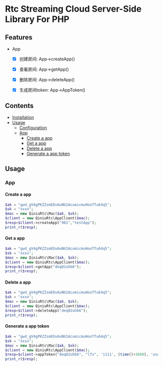 # Rtc Streaming Cloud Server-Side Library For PHP

## Features

- App
    - [x] 创建房间: App->createApp()
    - [x] 查看房间: App->getApp()
    - [x] 删除房间: App->deleteApp()
    - [x] 生成房间token: App->AppToken()



## Contents

- [Installation](#installation)
- [Usage](#usage)
    - [Configuration](#configuration)
    - [App](#app)
        - [Create a app](#create-a-app)
        - [Get a app](#get-a-app)
        - [Delete a app](#delete-a-app)
        - [Generate a app token](#generate-a-app-token)


## Usage

### App

#### Create a app

```php
$ak = "gwd_gV4gPKZZsmEOvAuNU1AcumicmuHooTfu64q5";
$sk = "xxxx";
$mac = new QiniuRtc\Mac($ak, $sk);
$client = new QiniuRtc\AppClient($mac);
$resp=$client->createApp("901","testApp");
print_r($resp);
```

#### Get a app

```php
$ak = "gwd_gV4gPKZZsmEOvAuNU1AcumicmuHooTfu64q5";
$sk = "xxxx";
$mac = new QiniuRtc\Mac($ak, $sk);
$client = new QiniuRtc\AppClient($mac);
$resp=$client->getApp("deq02uhb6");
print_r($resp);
```

#### Delete a app

```php
$ak = "gwd_gV4gPKZZsmEOvAuNU1AcumicmuHooTfu64q5";
$sk = "xxxx";
$mac = new QiniuRtc\Mac($ak, $sk);
$client = new QiniuRtc\AppClient($mac);
$resp=$client->deleteApp("deq02uhb6");
print_r($resp);
```

#### Generate a app token

```php
$ak = "gwd_gV4gPKZZsmEOvAuNU1AcumicmuHooTfu64q5";
$sk = "xxxx";
$mac = new QiniuRtc\Mac($ak, $sk);
$client = new QiniuRtc\AppClient($mac);
$resp=$client->appToken("deq02uhb6", "lfx", '1111', (time()+3600), 'user');
print_r($resp);
```